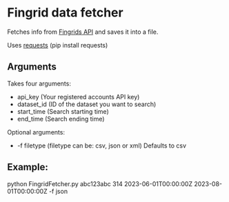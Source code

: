 # Fingrid data fetcher
Fetches info from [Fingrids API](https://data.fingrid.fi/fi/pages/api) and saves it into a file.

Uses [requests](https://pypi.org/project/requests/) (pip install requests)

## Arguments
Takes four arguments:
- api_key (Your registered accounts API key)
- dataset_id (ID of the dataset you want to search)
- start_time (Search starting time)
- end_time (Search ending time)

Optional arguments:
- -f filetype (filetype can be: csv, json or xml) Defaults to csv

## Example: 
python FingridFetcher.py abc123abc 314 2023-06-01T00:00:00Z 2023-08-01T00:00:00Z -f json
